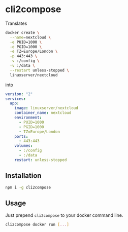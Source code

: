 # cli2compose

Translates

```bash
docker create \
  --name=nextcloud \
  -e PUID=1000 \
  -e PGID=1000 \
  -e TZ=Europe/London \
  -p 443:443 \
  -v :/config \
  -v :/data \
  --restart unless-stopped \
  linuxserver/nextcloud
```

into

```yaml
version: "2"
services:
  app:
    image: linuxserver/nextcloud
    container_name: nextcloud
    environment:
      - PUID=1000
      - PGID=1000
      - TZ=Europe/London
    ports:
      - 443:443
    volumes:
      - :/config
      - :/data
    restart: unless-stopped
```

## Installation

```bash
npm i -g cli2compose
```

## Usage

Just prepend `cli2compose` to your docker command line.

```bash
cli2compose docker run [...]
```